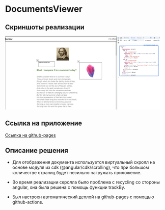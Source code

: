# DocumentsViewer
## Скриншоты реализации
![img_1.png](img.png)
## Ссылка на приложение
[Ссылка на github-pages](https://aleksey-kornienko-xsolla.github.io/documents-viewer/viewer/1)

## Описание решения
- Для отображения документа используется виртуальный скролл на основе модуля из cdk (@angular/cdk/scrolling), что при большом
количестве страниц будет несильно нагружать приложение.

- Во время реализации скролла было проблема с recycling со стороны angular, она была решена с помощь функции trackBy.

- Был настроен автоматический деплой на github-pages с помощью github-actions.
